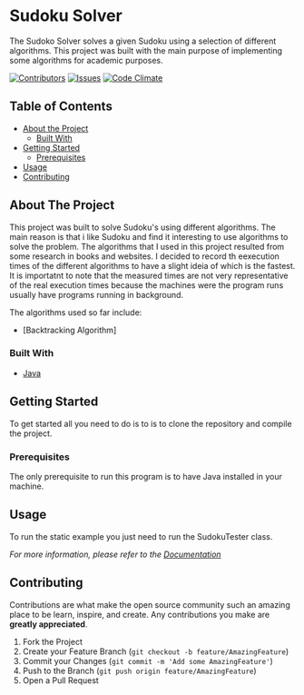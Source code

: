 # Sudoku Solver

The Sudoko Solver solves a given Sudoku using a selection of different algorithms. This project was built with the main purpose of implementing some algorithms for academic purposes. 

[![Contributors][contributors-shield]][contributors-url]
[![Issues][issues-shield]][issues-url]
[![Code Climate](https://codeclimate.com/github/ribeiropdiogo/sudokusolver/badges/gpa.svg)](https://codeclimate.com/github/ribeiropdiogo/sudokusolver)

## Table of Contents

* [About the Project](#about-the-project)
  * [Built With](#built-with)
* [Getting Started](#getting-started)
  * [Prerequisites](#prerequisites)
* [Usage](#usage)
* [Contributing](#contributing)

<!-- ABOUT THE PROJECT -->
## About The Project

This project was built to solve Sudoku's using different algorithms. The main reason is that i like Sudoku and find it interesting to use algorithms to solve the problem. The algorithms that I used in this project resulted from some research in books and websites. I decided to record th eexecution times of the different algorithms to have a slight ideia of which is the fastest. It is importatnt to note that the measured times are not very representative of the real execution times because the machines were the program runs usually have programs running in background.

The algorithms used so far include:
* [Backtracking Algorithm]


### Built With

* [Java](https://www.java.com/download/)

<!-- GETTING STARTED -->
## Getting Started

To get started all you need to do is to is to clone the repository and compile the project.

### Prerequisites

The only prerequisite to run this program is to have Java installed in your machine.


<!-- USAGE EXAMPLES -->
## Usage

To run the static example you just need to run the SudokuTester class.

_For more information, please refer to the [Documentation](https://ribeiropdiogo.github.io/sudokusolver/SudokuSolver.html)_

<!-- CONTRIBUTING -->
## Contributing

Contributions are what make the open source community such an amazing place to be learn, inspire, and create. Any contributions you make are **greatly appreciated**.

1. Fork the Project
2. Create your Feature Branch (`git checkout -b feature/AmazingFeature`)
3. Commit your Changes (`git commit -m 'Add some AmazingFeature'`)
4. Push to the Branch (`git push origin feature/AmazingFeature`)
5. Open a Pull Request









[contributors-shield]: https://img.shields.io/github/contributors/ribeiropdiogo/sudokusolver.svg?style=flat-square
[contributors-url]: https://github.com/ribeiropdiogo/sudokusolver/graphs/contributors
[forks-shield]: https://img.shields.io/github/forks/ribeiropdiogo/sudokusolver.svg?style=flat-square
[forks-url]: https://github.com/ribeiropdiogo/sudokusolver/network/members
[stars-shield]: https://img.shields.io/github/stars/ribeiropdiogo/sudokusolver.svg?style=flat-square
[stars-url]: https://github.com/ribeiropdiogo/Best-README-Template/stargazers
[issues-shield]: https://img.shields.io/github/issues/ribeiropdiogo/Best-README-Template.svg?style=flat-square
[issues-url]: https://github.com/ribeiropdiogo/Best-README-Template/issues
[license-shield]: https://img.shields.io/github/license/othneildrew/Best-README-Template.svg?style=flat-square
[license-url]: https://github.com/othneildrew/Best-README-Template/blob/master/LICENSE.txt
[linkedin-shield]: https://img.shields.io/badge/-LinkedIn-black.svg?style=flat-square&logo=linkedin&colorB=555
[linkedin-url]: https://linkedin.com/in/othneildrew
[product-screenshot]: images/screenshot.png
